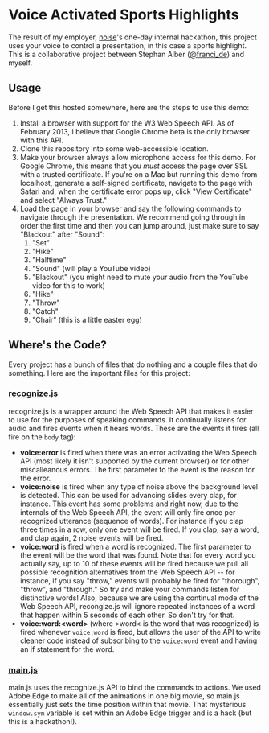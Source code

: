 # Voice Activated Sports Highlights

The result of my employer, [noise](http://noisenewyork.com/)'s one-day internal hackathon, this project uses your voice to control a presentation, in this case a sports highlight.  This is a collaborative project between Stephan Alber ([@franci_de](https://twitter.com/franci_de)) and myself.

## Usage

Before I get this hosted somewhere, here are the steps to use this demo:

1. Install a browser with support for the W3 Web Speech API.  As of February 2013, I believe that Google Chrome beta is the only browser with this API.
2. Clone this repository into some web-accessible location.
3. Make your browser always allow microphone access for this demo.  For Google Chrome, this means that you *must* access the page over SSL with a trusted certificate.  If you're on a Mac but running this demo from localhost, generate a self-signed certificate, navigate to the page with Safari and, when the certificate error pops up, click "View Certificate" and select "Always Trust."
4. Load the page in your browser and say the following commands to navigate through the presentation.  We recommend going through in order the first time and then you can jump around, just make sure to say "Blackout" after "Sound":
    1. "Set"
    2. "Hike"
    3. "Halftime"
    4. "Sound" (will play a YouTube video)
    5. "Blackout" (you might need to mute your audio from the YouTube video for this to work)
    6. "Hike"
    7. "Throw"
    8. "Catch"
    9. "Chair" (this is a little easter egg)

## Where's the Code?

Every project has a bunch of files that do nothing and a couple files that do something.  Here are the important files for this project:

### [recognize.js](https://github.com/danfinnie/VoiceActivatedSportsHighlights/blob/master/js/recognize.js)

recognize.js is a wrapper around the Web Speech API that makes it easier to use for the purposes of speaking commands.  It continually listens for audio and fires events when it hears words.  These are the events it fires (all fire on the `body` tag):

* **voice:error** is fired when there was an error activating the Web Speech API (most likely it isn't supported by the current browser) or for other miscalleanous errors.  The first parameter to the event is the reason for the error.
* **voice:noise** is fired when any type of noise above the background level is detected.  This can be used for advancing slides every clap, for instance.  This event has some problems and right now, due to the internals of the Web Speech API, the event will only fire once per recognized utterance (sequence of words).  For instance if you clap three times in a row, only one event will be fired.  If you clap, say a word, and clap again, 2 noise events will be fired.
* **voice:word** is fired when a word is recognized.  The first parameter to the event will be the word that was found.  Note that for every word you actually say, up to 10 of these events will be fired because we pull all possible recognition alternatives from the Web Speech API -- for instance, if you say "throw," events will probably be fired for "thorough", "throw", and "through."  So try and make your commands listen for distinctive words!  Also, because we are using the continual mode of the Web Speech API, recongize.js will ignore repeated instances of a word that happen within 5 seconds of each other.  So don't try for that.
* **voice:word:&lt;word&gt;** (where &gt;word&lt; is the word that was recognized) is fired whenever `voice:word` is fired, but allows the user of the API to write cleaner code instead of subscribing to the `voice:word` event and having an if statement for the word.

### [main.js](https://github.com/danfinnie/VoiceActivatedSportsHighlights/blob/master/js/main.js)

main.js uses the recognize.js API to bind the commands to actions.  We used Adobe Edge to make all of the animations in one big movie, so main.js essentially just sets the time position within that movie.  That mysterious `window.sym` variable is set within an Adobe Edge trigger and is a hack (but this is a hackathon!).
